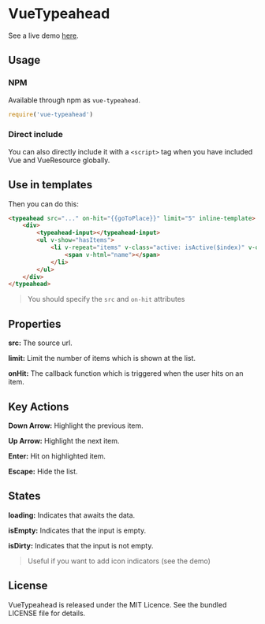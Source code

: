 # VueTypeahead

See a live demo [here](http://pespantelis.github.io/vue-typeahead/).

## Usage

### NPM
Available through npm as `vue-typeahead`.
```js
require('vue-typeahead')
```

### Direct include
You can also directly include it with a `<script>` tag when you have included Vue and VueResource globally.

## Use in templates
Then you can do this:
```html
<typeahead src="..." on-hit="{{goToPlace}}" limit="5" inline-template>
    <div>
        <typeahead-input></typeahead-input>
        <ul v-show="hasItems">
            <li v-repeat="items" v-class="active: isActive($index)" v-on="mousedown: hit, mousemove: setActive($index)">
                <span v-html="name"></span>
            </li>
        </ul>
    </div>
</typeahead>
```
> You should specify the `src` and `on-hit` attributes

## Properties
**src:** The source url.

**limit:** Limit the number of items which is shown at the list.

**onHit:** The callback function which is triggered when the user hits on an item.

## Key Actions
**Down Arrow:** Highlight the previous item.

**Up Arrow:** Highlight the next item.

**Enter:** Hit on highlighted item.

**Escape:** Hide the list.

## States
**loading:** Indicates that awaits the data.

**isEmpty:** Indicates that the input is empty.

**isDirty:** Indicates that the input is not empty.
> Useful if you want to add icon indicators (see the demo)

## License
VueTypeahead is released under the MIT Licence. See the bundled LICENSE file for details.

